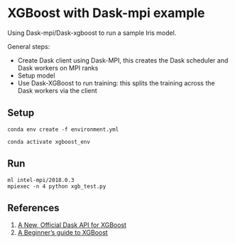 # XGBoost with Dask-mpi example

Using Dask-mpi/Dask-xgboost to run a sample Iris model. 

General steps:
* Create Dask client using Dask-MPI, this creates the Dask scheduler and Dask workers on MPI ranks
* Setup model
* Use Dask-XGBoost to run training: this splits the training across the Dask workers via the client


## Setup

```shell
conda env create -f environment.yml
```

```shell
conda activate xgboost_env
```

## Run

```shell
ml intel-mpi/2018.0.3
mpiexec -n 4 python xgb_test.py
```

## References
1. [A New, Official Dask API for XGBoost](https://medium.com/rapids-ai/a-new-official-dask-api-for-xgboost-e8b10f3d1eb7)
2. [A Beginner’s guide to XGBoost](https://towardsdatascience.com/a-beginners-guide-to-xgboost-87f5d4c30ed7)
